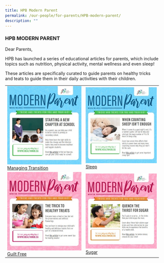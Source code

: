 ```yaml
---
title: HPB Modern Parent
permalink: /our-people/for-parents/HPB-modern-parent/
description: ""
---
```

### HPB MODERN PARENT

Dear Parents,  
  
HPB has launched a series of educational articles for parents, which include topics such as nutrition, physical activity, mental wellness and even sleep!  
  
These articles are specifically curated to guide parents on healthy tricks and teats to guide them in their daily activities with their children.  

<table>
	<tr>
		<td>
			<img src="/images/managing.jpg"/> <br>
			<a href="/files/ManagingTransition.pdf">
				Managing Transition
			</a>
		</td>
		<td>
			<img src="/images/sleep.jpg"/> <br>
			<a href="/files/Sleep.pdf">
				Sleep
			</a>
		</td>
	</tr>
	<tr>
		<td>
			<img src="/images/healthy.jpg"/> <br>
			<a href="/files/GuiltFreeTreats.pdf">
				Guilt Free
			</a>
		</td>
		<td>
			<img src="/images/sugar.jpg"/> <br>
			<a href="/files/Less%20Sugar%20Drinks.pdf">
				Sugar
			</a>
		</td>
	</tr>
</table>
  
